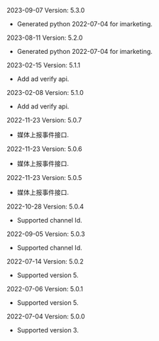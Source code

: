 2023-09-07 Version: 5.3.0
- Generated python 2022-07-04 for imarketing.

2023-08-11 Version: 5.2.0
- Generated python 2022-07-04 for imarketing.

2023-02-15 Version: 5.1.1
- Add ad verify api.


2023-02-08 Version: 5.1.0
- Add ad verify api.


2022-11-23 Version: 5.0.7
- 媒体上报事件接口.


2022-11-23 Version: 5.0.6
- 媒体上报事件接口.


2022-11-23 Version: 5.0.5
- 媒体上报事件接口.


2022-10-28 Version: 5.0.4
- Supported channel Id.


2022-09-05 Version: 5.0.3
- Supported channel Id.


2022-07-14 Version: 5.0.2
- Supported version 5.

2022-07-06 Version: 5.0.1
- Supported version 5.

2022-07-04 Version: 5.0.0
- Supported version 3.


